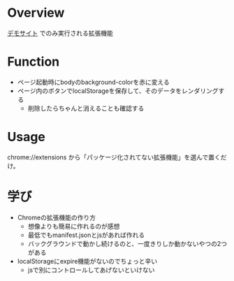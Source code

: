 # Overview
[デモサイト](https://160294w.github.io/to_save_button_event_for_localstorage/)
でのみ実行される拡張機能

# Function
- ページ起動時にbodyのbackground-colorを赤に変える
- ページ内のボタンでlocalStorageを保存して、そのデータをレンダリングする
  - 削除したらちゃんと消えることも確認する

# Usage
chrome://extensions から「パッケージ化されてない拡張機能」を選んで置くだけ。

# 学び
- Chromeの拡張機能の作り方
  - 想像よりも簡易に作れるのが感想
  - 最低でもmanifest.jsonとjsがあれば作れる
  - バックグラウンドで動かし続けるのと、一度きりしか動かないやつの2つがある
- localStorageにexpire機能がないのでちょっと辛い
  - jsで別にコントロールしてあげないといけない
